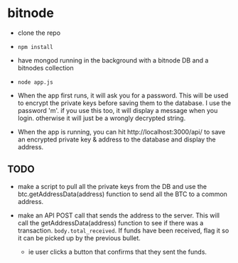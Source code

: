 # bitnode

- clone the repo

- `npm install`

- have mongod running in the background with a bitnode DB and a bitnodes collection

- `node app.js`

- When the app first runs, it will ask you for a password. This will be used to encrypt the private keys before saving them to the database. I use the password 'm'. if you use this too, it will display a message when you login. otherwise it will just be a wrongly decrypted string.

- When the app is running, you can hit http://localhost:3000/api/ to save an encrypted private key & address to the database and display the address.



## TODO

- make a script to pull all the private keys from the DB and use the btc.getAddressData(address) function to send all the BTC to a common address.

- make an API POST call that sends the address to the server. This will call the getAddressData(address) function to see if there was a transaction. `body.total_received`. If funds have been received, flag it so it can be picked up by the previous bullet.
    - ie user clicks a button that confirms that they sent the funds.
